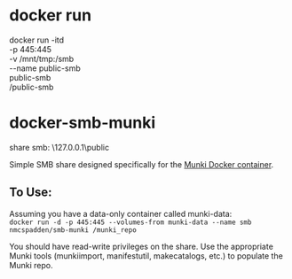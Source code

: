 # docker run
docker run -itd \
     -p 445:445 \
     -v /mnt/tmp:/smb \
     --name public-smb \
     public-smb \
     /public-smb

# docker-smb-munki
share smb: \\127.0.0.1\public

Simple SMB share designed specifically for the [Munki Docker container](https://github.com/nmcspadden/docker-munki).

To Use:
----
Assuming you have a data-only container called munki-data:  
`docker run -d -p 445:445 --volumes-from munki-data --name smb nmcspadden/smb-munki /munki_repo`

You should have read-write privileges on the share.  Use the appropriate Munki tools (munkiimport, manifestutil, makecatalogs, etc.) to populate the Munki repo.
